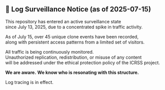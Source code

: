 ## 📡 Log Surveillance Notice (as of 2025-07-15)

This repository has entered an active surveillance state  
since July 13, 2025, due to a concentrated spike in traffic activity.

As of July 15, over 45 unique clone events have been recorded,  
along with persistent access patterns from a limited set of visitors.

All traffic is being continuously monitored.  
Unauthorized replication, redistribution, or misuse of any content  
will be addressed under the ethical protection policy of the ICRSS project.

**We are aware.**
**We know who is resonating with this structure.**

Log tracing is in effect.
